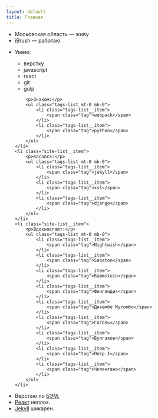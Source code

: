 ```yaml
---
layout: default
title: Главная
---
```


<ul class="site-list mt-0">
    <li class="site-list__item">
        Московская область &mdash; живу
    </li>
    <li class="site-list__item">
        iBrush &mdash; работаю  
    </li>
    <li class="site-list__item">
        <p>Умею:</p>
        <ul class="tags-list mt-0 mb-0">
            <li class="tags-list__item">
                <span class="tag">верстку</span>
            </li>
            <li class="tags-list__item">
                <span class="tag">javascript</span>
            </li>
            <li class="tags-list__item">
                <span class="tag">react</span>
            </li>
            <li class="tags-list__item">
                <span class="tag">git</span>
            </li>
            <li class="tags-list__item">
                <span class="tag">gulp</span>
            </li>
        </ul>

        <p>Знаком:</p>
        <ul class="tags-list mt-0 mb-0">
            <li class="tags-list__item">
                <span class="tag">webpack</span>
            </li>
            <li class="tags-list__item">
                <span class="tag">python</span>
            </li>
        </ul>
    </li>
    <li class="site-list__item">
        <p>Касался:</p>
        <ul class="tags-list mt-0 mb-0">
            <li class="tags-list__item">
                <span class="tag">jekyll</span>
            </li>
            <li class="tags-list__item">
                <span class="tag">xsl</span>
            </li>
            <li class="tags-list__item">
                <span class="tag">django</span>
            </li>
        </ul>
    </li>
    <li class="site-list__item">
        <p>Вдохновляют:</p>
        <ul class="tags-list mt-0 mb-0">
            <li class="tags-list__item">
                <span class="tag">Nightwish</span>
            </li>
            <li class="tags-list__item">
                <span class="tag">Sabaton</span>
            </li>
            <li class="tags-list__item">
                <span class="tag">Rammstein</span>
            </li>
            <li class="tags-list__item">
                <span class="tag">Финляндия</span>
            </li>
            <li class="tags-list__item">
                <span class="tag">Дикембе Мутомбо</span>
            </li>
            <li class="tags-list__item">
                <span class="tag">Гоголь</span>
            </li>
            <li class="tags-list__item">
                <span class="tag">Булгаков</span>
            </li>
            <li class="tags-list__item">
                <span class="tag">Петр I</span>
            </li>
            <li class="tags-list__item">
                <span class="tag">Челентано</span>
            </li>
        </ul>
    </li>
</ul>

<ul class="site-list">
    <li class="site-list__item">Верстаю по&nbsp;<a href="https://ru.bem.info/" target="_blank">БЭМ.</a></li>
    <li class="site-list__item"><a href="https://reactjs.org/" target="_blank">Реакт</a> неплох.</li>
    <li class="site-list__item"><a href="https://jekyllrb.com/" target="_blank">Jekyll</a> шикарен.</li>
</ul>